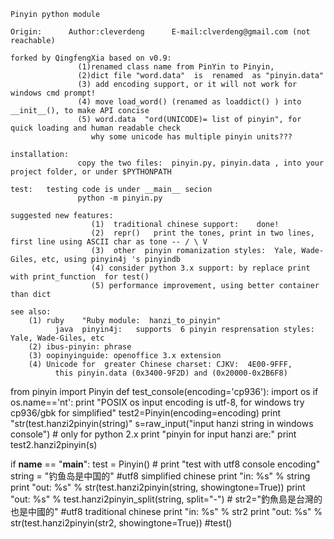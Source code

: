     Pinyin python module
    
    Origin:      Author:cleverdeng      E-mail:clverdeng@gmail.com (not reachable)
    
    forked by QingfengXia based on v0.9:  
                   (1)renamed class name from PinYin to Pinyin, 
                   (2)dict file "word.data"  is  renamed  as "pinyin.data" 
                   (3) add encoding support, or it will not work for windows cmd prompt! 
                   (4) move load_word() (renamed as loaddict() ) into __init__(), to make API concise
                   (5) word.data  "ord(UNICODE)= list of pinyin", for quick loading and human readable check
                      why some unicode has multiple pinyin units??? 
                   
    installation: 
                   copy the two files:  pinyin.py, pinyin.data , into your project folder, or under $PYTHONPATH
                   
    test:   testing code is under __main__ secion
                   python -m pinyin.py
                   
    suggested new features: 
                      (1)  traditional chinese support:    done!
                      (2)  repr()   print the tones, print in two lines,  first line using ASCII char as tone -- / \ V
                      (3)  other  pinyin romanization styles:  Yale, Wade-Giles, etc, using pinyin4j 's pinyindb
                      (4) consider python 3.x support: by replace print with print_function  for test()
                      (5) performance improvement, using better container than dict
                      
    see also: 
        (1) ruby    "Ruby module:  hanzi_to_pinyin" 
              java  pinyin4j:   supports  6 pinyin resprensation styles:  Yale, Wade-Giles, etc
        (2) ibus-pinyin: phrase 
        (3) oopinyinguide: openoffice 3.x extension
        (4) Unicode for  greater Chinese charset: CJKV:  4E00-9FFF,  
              this pinyin.data (0x3400-9F2D) and (0x20000-0x2B6F8)
                   

from pinyin import Pinyin
def test_console(encoding='cp936'):
    import os
    if os.name=='nt':
        print "POSIX os input encoding is utf-8, for windows try cp936/gbk for simplified"
        test2=Pinyin(encoding=encoding)
        print "str(test.hanzi2pinyin(string)"
        s=raw_input("input hanzi string in windows console") # only for python 2.x
        print "pinyin for input hanzi are:"
        print test2.hanzi2pinyin(s)
                

if __name__ == "__main__":
    test = Pinyin()
    #
    print "test with utf8 console encoding"
    string = "钓鱼岛是中国的"  #utf8  simplified chinese
    print "in: %s" % string
    print "out: %s" % str(test.hanzi2pinyin(string, showingtone=True))
    print "out: %s" % test.hanzi2pinyin_split(string, split="-")
    #
    str2="釣魚島是台灣的也是中國的" #utf8 traditional chinese
    print "in: %s" % str2
    print "out: %s" % str(test.hanzi2pinyin(str2, showingtone=True))
    #test()
